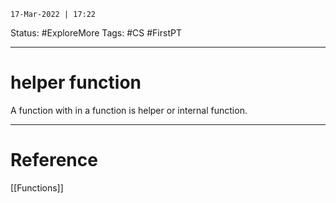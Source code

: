 `17-Mar-2022 | 17:22`

Status: #ExploreMore 
Tags: #CS #FirstPT 

---
# helper function

A function with in a function is helper or internal function. 


---
# Reference
[[Functions]]
